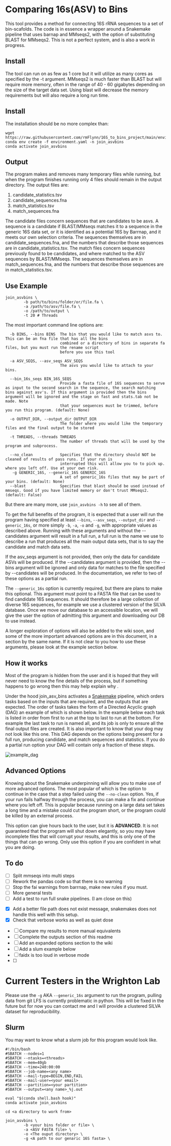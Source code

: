 


# Comparing 16s(ASV) to Bins

This tool provides a method for connecting 16S rRNA sequences to a set of bin-scafolds.
The code is in essence a wrapper around a Snakemake pipeline that uses barnap and MMseqs2, with the option of substituting BLAST for MMseqs2.
This is not a perfect system, and is also a work in progress.

## Install

The tool can run on as few as 1 core but it will utilize as many cores as specified by the -t argument.  MMseqs2 is much faster than BLAST but will require more memory, often in the range of 40 - 60 gigabytes depending on the size of the target data set. Using blast will decrease the memory requirements but will also require a long run time.

## Install

The installation should be no more complex than:

```
wget https://raw.githubusercontent.com/rmFlynn/16S_to_bins_project/main/environment.yaml
conda env create -f environment.yaml -n join_asvbins
conda activate join_asvbins
```

## Output

The program makes and removes many temporary files while running, but when the program finishes running only 4 files should remain in the output directory. The output files are:

1. candidate_statistics.tsv
2. candidate_sequences.fna
3. match_statistics.tsv
4. match_sequences.fna

The candidate files concern sequences that are candidates to be asvs. A sequence is a candidate if BLAST/MMseqs matches it to a sequence in the generic 16S data set, or it is identified as a potential 16S by Barrnap, and it meets our own selection criteria. The sequences themselves are in  candidate_sequences.fna, and the numbers that describe those sequences are in candidate_statistics.tsv.
The match files concern sequences previously found to be candidates, and where matched to the ASV sequences by BLAST/MMseqs. The sequences themselves are in  match_sequences.fna, and the numbers that describe those sequences are in match_statistics.tsv.


## Use Example
```
join_asvbins \
        -b path/to/bins/folder/or/file.fa \
        -a /path/to/asv/file.fa \
        -o /path/to/output \
        -t 20 # Threads
```

The most important command line options are:

```
  -b BINS, --bins BINS  The bin that you would like to match asvs to. This can be an fna file that has all the bins
                        combined or a directory of bins in separate fa files, but you must run the rename script
                        before you use this tool

  -a ASV_SEQS, --asv_seqs ASV_SEQS
                        The asvs you would like to attach to your bins.

  --bin_16s_seqs BIN_16S_SEQS
                        Provide a fasta file of 16S sequences to serve as input to the second search in the sequence, the search matching bins against asv's. If this argument is provided then the bins argument will be ignored and the stage on fast and stats.tab not be made. Note
                        that your sequences must be trimmed, before you run this program. (default: None)

  -o OUTPUT_DIR, --output_dir OUTPUT_DIR
                        The folder where you would like the temporary files and the final output to be stored

  -t THREADS, --threads THREADS
                        The number of threads that will be used by the program and subprocess.

  --no_clean            Specifies that the directory should NOT be cleaned of results of pass runs. If your run is
                        interrupted this will allow you to to pick up. where you left off. Use at your own risk.
   -g GENERIC_16S, --generic_16S GENERIC_16S
                        A set of generic_16s files that may be part of your bins. (default: None)
  --blast               Specifies that blast should be used instead of mmseqs. Good if you have limited memory or don't trust MMseqs2. (default: False)
```
But there are many more, use `join_asvbins -h` to see all of them.

To get the full benefits of the program, it is expected that a user will run the program having specified at least `--bins`, `--asv_seqs`, `--output_dir` and `--generic_16s`, or more simply `-b`, `-a`, `-o` and `-g`, with appropriate values as described above. Running with these arguments and without the --candidates argument will result in a full run, a full run is the name we use to describe a run that produces all the main output data sets, that is to say  the candidate and match data sets.

If the asv_seqs argument is not provided, then only the data for candidate ASVs will be produced. If the --candidates argument is provided, then the --bins argument will be ignored and only data for matches to the file specified by --candidates will be produced. In the documentation, we refer to two of these options as a partial run.

The `--generic_16s` option is currently required, but there are plans to make this optional. This argument must point to a FASTA file that can be used to find candidate 16S sequences. It should therefore be a large collection of diverse 16S sequences, for example we use a clustered version of the SILVA database. Once we move our database to an accessible location, we will give the user the option of admitting this argument and downloading our DB to use instead.

A longer exploration of options will also be added to the wiki soon, and some of the more important advanced options are in this document, in a section by the same name. If it is not clear to you how to use these arguments, please look at the example section below.

## How it works

Most of the program is hidden from the user and it is hoped that they will never need to know the fine details of the process, but if something happens to go wrong then this may help explain why .

Under the hood join_asv_bins activates a [Snakemake](https://snakemake.readthedocs.io/en/stable/) pipeline, which orders tasks based on the inputs that are required, and the outputs that are expected. The order of tasks takes the form of a Directed Acyclic graph (DAG) an example of which is shown below. In the example below each task is listed in order from first to run at the top to last to run at the bottom.  For example the last task to run is named all, and its job is only to ensure all the final output files are created. It is also important to know that your dog may not look like this one. This DAG depends on the options being present for a full run, producing candidate, and match sequences and statistics. If you do a partial run option your DAG will contain only a fraction of these steps.


![example_dag](./images/salmonella_dag.jpg)

## Advanced Options


Knowing about the Snakemake underpinning will allow you to make use of more advanced options.
The most popular of which is the option to continue in the case that a step failed using the `--no-clean` option. Yes, if your run fails halfway through the process, you can make a fix and continue where you left off. This is popular because running on a large data set takes a long time and a mistake could cut the program short, or the program could be killed by an external process.

This option can give hours back to the user, but it is **ADVANCED**. It is not guaranteed that the program will shut down elegantly, so you may have incomplete files that will corrupt your results, and this is only one of the things that can go wrong. Only use this option if you are confident in what you are doing.




## To do
-  [ ] Split mmseqs into multi steps
- [ ] Rework the pandas code so that there is no warning
- [ ] Stop the fai warnings from barrnap, make new rules if you must.
-  [ ] More general tests
-  [ ] Add a test to run full snake pipelines. (I am close on this)
* [x] Add a better file path does not exist message, snakemakes does not handle this well with this setup.
* [x] Check that verbose works as well as quiet dose
-  [ ] Compare my results to more manual equivalents
-  [ ] Complete the outputs section of this readme
-  [ ] Add an expanded options section to the wiki
-  [ ] Add a slum example below
- [ ] faidx is too loud in verbose mode
- [ ]



# Current Testers in the Wrighton Lab
Please use the `-g` AKA `--generic_16s` argument to run the program, pulling data from git LFS is currently problematic in python. This will be fixed in the future but for now you can contact me and I will provide a clustered SILVA dataset for reproducibility.

## Slurm

You may want to know what a slurm job for this program would look like.

```
#!/bin/bash
#SBATCH --nodes=1
#SBATCH --ntasks=<threads>
#SBATCH --mem=40gb
#SBATCH --time=240:00:00
#SBATCH --job-name=<any name>
#SBATCH --mail-type=BEGIN,END,FAIL
#SBATCH --mail-user=<your email>
#SBATCH --partition=<your partition>
#SBATCH --output=<any name>_%j.out

eval "$(conda shell.bash hook)"
conda activate join_asvbins

cd <a directory to work from>

join_asvbins \
        -b <your bins folder or file> \
        -a <ASV FASTA file> \
        -o <The ouput directory> \
        -g <A path to our genaric 16S fasta> \
```
